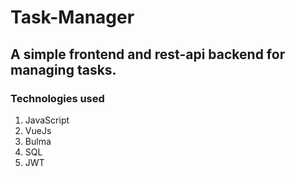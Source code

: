 # Task-Manager
## A simple frontend and rest-api backend for managing tasks.
### Technologies used
<ol>
  <li>JavaScript</li>
  <li>VueJs</li>
  <li>Bulma</li>
  <li>SQL</li>
  <li>JWT</li>
</ol>

